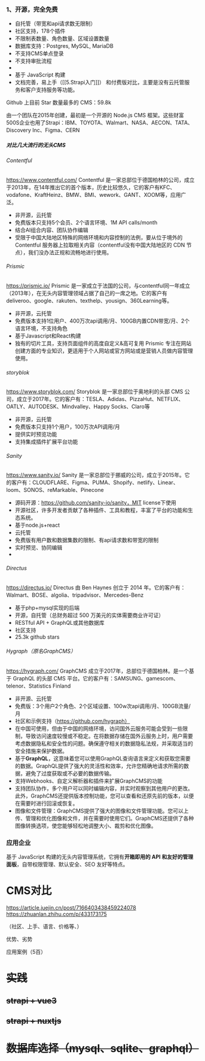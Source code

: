 
### 1、开源，完全免费

- 自托管（带宽和api请求数无限制）
- 社区支持，178个插件
- 不限制表数量、角色数量、区域设置数量
- 数据库支持：Postgres, MySQL, MariaDB
- 不支持CMS单点登录
- 不支持审批流程
- 
- 基于 JavaScript 构建
- 文档完善，易上手（[[5.Strapi入门]]）
和付费版对比，主要是没有云托管服务和客户支持服务等功能。


Github 上目前 Star 数量最多的 CMS：59.8k

由一个团队在2015年创建，最初是一个开源的 Node.js CMS 框架。这些财富500S企业也用了Strapi：IBM、TOYOTA、Walmart、NASA、AECON、TATA、
Discovery Inc、Figma、CERN

##### 对比几大流行的无头CMS
###### Contentful
https://www.contentful.com/
Contentful 是一家总部位于德国柏林的公司，成立于2013年，在14年推出它的首个版本，历史比较悠久，它的客户有KFC、vodafone、KraftHeinz、BMW、BMI、wework、GANT、XOOM等，应用广泛。
- 非开源，云托管
- 免费版本只支持5个会员、2个语言环境、1M API calls/month
- 结合AI组合内容、团队协作编辑
- 受限于中国大陆地区特殊的网络环境和内容控制的法例，要从位于境外的 Contentful 服务器上拉取相关内容（contentful没有中国大陆地区的 CDN 节点），我们没办法正规和流畅地进行使用。

###### Prismic
https://prismic.io/
Prismic 是一家成立于法国的公司，与contentful同一年成立（2013年），在无头内容管理领域占据了自己的一席之地。它的客户有deliveroo、google、rakuten、texthelp、yousign、360Learning等。

- 非开源，云托管
- 免费版本支持1位用户、400万次api调用/月、100GB内置CDN带宽/月、2个语言环境，不支持角色
- 基于Javascript和React构建
- 独有的切片工具，支持页面组件的高度自定义&高可复用
Prismic 专注在网站创建方面的专业知识，更适用于个人网站或官方网站或是营销人员做内容管理使用。

###### storyblok
https://www.storyblok.com/
Storyblok 是一家总部位于奥地利的头部 CMS 公司，成立于2017年。它的客户有：TESLA、Adidas、PizzaHut、NETFLIX、OATLY、AUTODESK、Mindvalley、Happy Socks、Claro等
- 非开源，云托管
- 免费版本只支持1个用户，100万次API调用/月
- 提供实时预览功能
- 支持集成插件扩展平台功能
###### Sanity
https://www.sanity.io/
Sanity 是一家总部位于挪威的公司，成立于2015年。它的客户有：CLOUDFLARE、Figma、PUMA、Shopify、netlify、Linear、loom、SONOS、reMarkable、Pinecone

- 源码开源：https://github.com/sanity-io/sanity，MIT license下使用
- 开源社区，许多开发者贡献了各种插件、工具和教程，丰富了平台的功能和生态系统。
- 基于node.js+react
- 云托管
- 免费版有用户数和数据集数的限制、有api请求数和带宽的限制
- 实时预览、协同编辑
- 

###### Directus
https://directus.io/
Directus 由 Ben Haynes 创立于 2014 年。它的客户有：Walmart、BOSE、algolia、tripadvisor、Mercedes-Benz

- 基于php+mysql实现的后端
- 开源，自托管（总财务超过 500 万美元的实体需要商业许可证）
- RESTful API + GraphQL或其他数据库
- 社区支持
- 25.3k github stars
###### Hygraph（原名GraphCMS）
https://hygraph.com/
GraphCMS 成立于2017年，总部位于德国柏林。是一个基于 GraphQL 的头部 CMS 平台。它的客户有：SAMSUNG、gamescom、telenor、Statistics Finland
- 非开源、云托管
- 免费版：3个用户2个角色、2个区域设置、100w次api调用/月、100GB流量/月
- 社区和示例支持（https://github.com/hygraph）
- 在中国可使用，但由于中国的网络环境，访问国外云服务可能会受到一些限制，导致访问速度较慢或不稳定。在将数据存储在国外云服务上时，用户需要考虑数据隐私和安全性的问题。确保遵守相关的数据隐私法规，并采取适当的安全措施来保护数据。
- 基于**GraphQL**，这意味着您可以使用GraphQL查询语言来定义和获取您需要的数据。GraphQL提供了强大的灵活性和效率，允许您精确地请求所需的数据，避免了过度获取或不必要的数据传输。
- 支持Webhooks、自定义解析器和插件来扩展GraphCMS的功能
- 支持团队协作，多个用户可以同时编辑内容，并实时观察到其他用户的更改。此外，GraphCMS还提供版本控制功能，您可以查看和还原先前的版本，以便在需要时进行回滚或恢复。
- 图像和文件管理：GraphCMS提供了强大的图像和文件管理功能。您可以上传、管理和优化图像和文件，并在需要时使用它们。GraphCMS还提供了各种图像转换选项，使您能够轻松地调整大小、裁剪和优化图像。


### 应用企业




















基于 JavaScript 构建的无头内容管理系统，它拥有**开箱即用的 API 和友好的管理面板**，自带权限管理、默认安全、SEO 友好等特点。

# CMS对比
https://article.juejin.cn/post/7166403438459224078
https://zhuanlan.zhihu.com/p/433173175

（社区、上手、语言、价格等、）

优势、劣势

应用案例（5百）






































# ~~实践~~
## ~~strapi + vue3~~

## ~~strapi + nuxtjs~~


# ~~数据库选择（mysql、sqlite、graphql）~~

